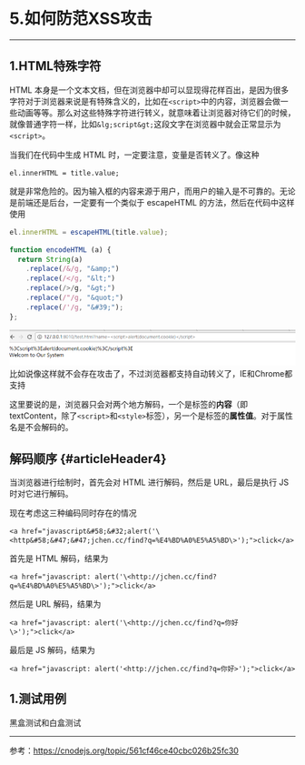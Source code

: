 # 5.如何防范XSS攻击

---

## 1.HTML特殊字符

HTML 本身是一个文本文档，但在浏览器中却可以显现得花样百出，是因为很多字符对于浏览器来说是有特殊含义的，比如在`<script>`中的内容，浏览器会做一些动画等等。那么对这些特殊字符进行转义，就意味着让浏览器对待它们的时候，就像普通字符一样，比如`&lg;script&gt;`这段文字在浏览器中就会正常显示为`<script>`。

当我们在代码中生成 HTML 时，一定要注意，变量是否转义了。像这种

```
el.innerHTML = title.value;
```

就是非常危险的。因为输入框的内容来源于用户，而用户的输入是不可靠的。无论是前端还是后台，一定要有一个类似于 escapeHTML 的方法，然后在代码中这样使用

```js
el.innerHTML = escapeHTML(title.value);
```

```js
function encodeHTML (a) {
  return String(a)
    .replace(/&/g, "&amp;")
    .replace(/</g, "&lt;")
    .replace(/>/g, "&gt;")
    .replace(/"/g, "&quot;")
    .replace(/'/g, "&#39;");
};
```

![](/assets/QQ截图20170306161247.png)比如说像这样就不会存在攻击了，不过浏览器都支持自动转义了，IE和Chrome都支持

这里要说的是，浏览器只会对两个地方解码，一个是标签的**内容**（即 textContent，除了`<script>`和`<style>`标签），另一个是标签的**属性值**。对于属性名是不会解码的。

## 解码顺序 {#articleHeader4}

当浏览器进行绘制时，首先会对 HTML 进行解码，然后是 URL，最后是执行 JS 时对它进行解码。

现在考虑这三种编码同时存在的情况

```
<a href="javascript&#58;&#32;alert('\<http&#58;&#47;&#47;jchen.cc/find?q=%E4%BD%A0%E5%A5%BD\>');">click</a>
```

首先是 HTML 解码，结果为

```
<a href="javascript: alert('\<http://jchen.cc/find?q=%E4%BD%A0%E5%A5%BD\>');">click</a>
```

然后是 URL 解码，结果为

```
<a href="javascript: alert('\<http://jchen.cc/find?q=你好\>');">click</a>
```

最后是 JS 解码，结果为

```
<a href="javascript: alert('<http://jchen.cc/find?q=你好>');">click</a>
```

## 1.测试用例

黑盒测试和白盒测试

---

参考：https://cnodejs.org/topic/561cf46ce40cbc026b25fc30

